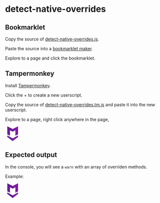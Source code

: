 # detect-native-overrides

## Bookmarklet
Copy the source of [detect-native-overrides.js](./TODO.js).

Paste the source into a [bookmarklet maker](http://bookmarklets.org/maker/).

Explore to a page and click the bookmarklet. 

## Tampermonkey
Install [Tampermonkey](https://tampermonkey.net/).

Click the + to create a new userscript.

Copy the source of [detect-native-overrides.tm.js](./TODO.js) and paste it into the new userscript.

Explore to a page, right click anywhere in the page, 

![alt text](https://github.com/adam-p/markdown-here/raw/master/src/common/images/icon48.png)

## Expected output
In the console, you will see a `warn` with an array of overriden methods.

Example:

![alt text](https://github.com/adam-p/markdown-here/raw/master/src/common/images/icon48.png "www.google.com")
